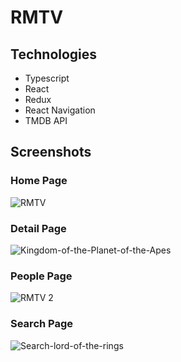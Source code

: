 # RMTV

## Technologies

- Typescript
- React
- Redux
- React Navigation
- TMDB API

## Screenshots

### Home Page

![RMTV](https://github.com/ozng/movie-app/assets/93818025/b5f66f11-43e0-4a08-91e3-3eb6f176e77f)

### Detail Page

![Kingdom-of-the-Planet-of-the-Apes](https://github.com/ozng/movie-app/assets/93818025/c33884e4-3f58-4fed-ae32-c57da7cf9008)

### People Page

![RMTV 2](https://github.com/ozng/movie-app/assets/93818025/5745e6be-d62f-4491-8442-c42c877d6c85)

### Search Page

![Search-lord-of-the-rings](https://github.com/ozng/movie-app/assets/93818025/dffbb128-dc99-4386-82af-6245a44256bd)
